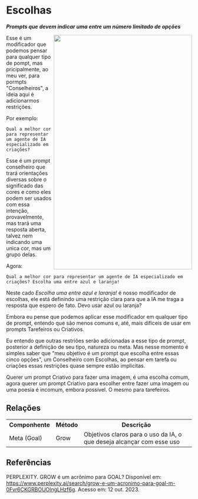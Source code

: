 # Escolhas
***Prompts que devem indicar uma entre um número limitado de opções***

 <img src="https://github.com/user-attachments/assets/57fee67b-8f47-4696-b525-a3dac3ef4dba" align="right" width="375" height="637">

Esse é um modificador que podemos pensar para qualquer tipo de pompt, mas pricipalmente, ao meu ver, para pormpts "Conselheiros", a ideia aqui é adicionarmos restrições.

Por exemplo:
```
Qual a melhor cor para representar um agente de IA especializado em criações?
```
Esse é um prompt conselheiro que trará orientações diversas sobre o significado das cores e como eles podem ser usados com essa intenção, provavelmente, mas trará uma resposta aberta, talvez nem indicando uma unica cor, mas um grupo delas.

Agora:
```
Qual a melhor cor para representar um agente de IA especializado em criações? Escolha uma entre azul e laranja!
```

Neste cado *Escolha uma entre azul e laranja!* é nosso modificador de escolhas, ele está definindo uma restrição clara para que a IA me traga a resposta que espero de fato. Devo usar azul ou laranja?

Embora eu pense que podemos aplicar esse modificador em qualquer tipo de prompt, entendo que são menos comuns e, até, mais difíceis de usar em prompts Tarefeiros ou Criativos.

Eu entendo que outras restriões serão adicionadas a esse tipo de prompt, posterior a definição de seu tipo, natureza ou meta. Mas nesse momento é simples saber que "meu objetivo é um prompt que escolha entre essas cinco opções", um Conselheiro com Escolhas, ao pensar em tarefa ou criações essas restrições quase sempre estão implicitas.

Querer um prompt Criativo para fazer uma imagem, é uma escolha comum, agora querer um prompt Criativo para escolher entre fazer uma imagem ou uma poesia é incomum, embora possível. O mesmo para tarefeiros.

## Relações
<table>
<tr>
  <th>Componhente</th>	<th>Método</th>	<th>Descrição</th>
</tr>
<tr>
  <td>Meta (Goal)</td><td>Grow</td><td>	Objetivos claros para o uso da IA, o que deseja alcançar com esse uso</td>
</tr>
</table>

## Referências

PERPLEXITY. GROW é um acrônimo para GOAL? Disponível em: https://www.perplexity.ai/search/grow-e-um-acronimo-para-goal-m-0Fvr6CKGRBOUOlngLHzf6g. Acesso em: 12 out. 2023.
